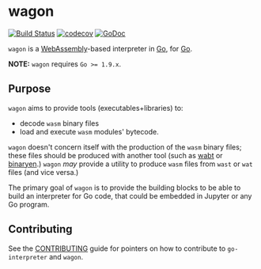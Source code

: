 wagon
=====

[![Build Status](https://travis-ci.org/qlcchain/wagon.svg?branch=master)](https://travis-ci.org/qlcchain/wagon)
[![codecov](https://codecov.io/gh/qlcchain/wagon/branch/master/graph/badge.svg)](https://codecov.io/gh/qlcchain/wagon)
[![GoDoc](https://godoc.org/github.com/qlcchain/wagon?status.svg)](https://godoc.org/github.com/qlcchain/wagon)

`wagon` is a [WebAssembly](http://webassembly.org)-based interpreter in [Go](https://golang.org), for [Go](https://golang.org).

**NOTE:** `wagon` requires `Go >= 1.9.x`.

## Purpose

`wagon` aims to provide tools (executables+libraries) to:

- decode `wasm` binary files
- load and execute `wasm` modules' bytecode.

`wagon` doesn't concern itself with the production of the `wasm` binary files;
these files should be produced with another tool (such as [wabt](https://github.com/WebAssembly/wabt) or [binaryen](https://github.com/WebAssembly/binaryen).)
`wagon` *may* provide a utility to produce `wasm` files from `wast` or `wat` files (and vice versa.)

The primary goal of `wagon` is to provide the building blocks to be able to build an interpreter for Go code, that could be embedded in Jupyter or any Go program.


## Contributing

See the [CONTRIBUTING](https://github.com/go-interpreter/license/blob/master/CONTRIBUTE.md) guide for pointers on how to contribute to `go-interpreter` and `wagon`.
